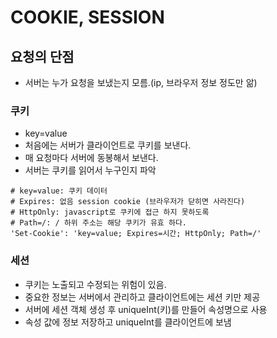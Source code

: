 # COOKIE, SESSION

## 요청의 단점

- 서버는 누가 요청을 보냈는지 모름.(ip, 브라우저 정보 정도만 앎)

### 쿠키

- key=value
- 처음에는 서버가 클라이언트로 쿠키를 보낸다.
- 매 요청마다 서버에 동봉해서 보낸다.
- 서버는 쿠키를 읽어서 누구인지 파악

```
# key=value: 쿠키 데이터
# Expires: 없음 session cookie (브라우저가 닫히면 사라진다)
# HttpOnly: javascript로 쿠키에 접근 하지 못하도록
# Path=/: / 하위 주소는 해당 쿠키가 유효 하다.
'Set-Cookie': 'key=value; Expires=시간; HttpOnly; Path=/'
```

### 세션

- 쿠키는 노출되고 수정되는 위험이 있음.
- 중요한 정보는 서버에서 관리하고 클라이언트에는 세션 키만 제공
- 서버에 세션 객체 생성 후 uniqueInt(키)를 만들어 속성명으로 사용
- 속성 값에 정보 저장하고 uniqueInt를 클라이언트에 보냄

